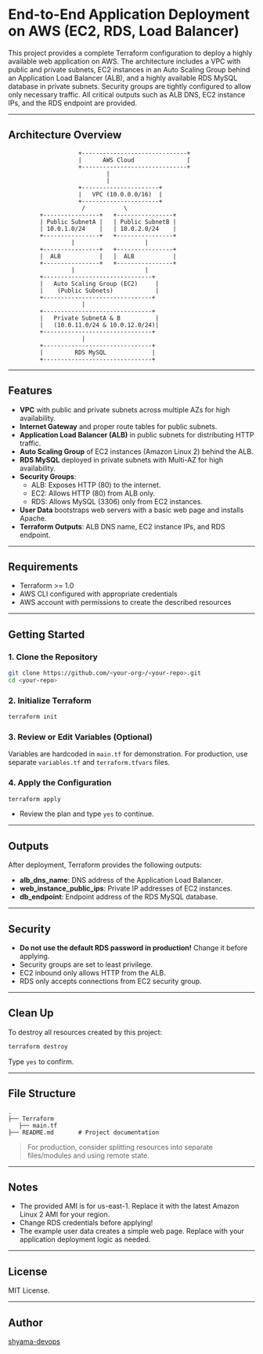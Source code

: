 # End-to-End Application Deployment on AWS (EC2, RDS, Load Balancer)

This project provides a complete Terraform configuration to deploy a highly available web application on AWS. The architecture includes a VPC with public and private subnets, EC2 instances in an Auto Scaling Group behind an Application Load Balancer (ALB), and a highly available RDS MySQL database in private subnets. Security groups are tightly configured to allow only necessary traffic. All critical outputs such as ALB DNS, EC2 instance IPs, and the RDS endpoint are provided.

---

## Architecture Overview

```
                    +------------------------------+
                    |      AWS Cloud               |
                    +------------------------------+
                            |
                            |
                    +----------------------+
                    |   VPC (10.0.0.0/16)  |
                    +----------------------+
                     /           \           
         +----------------+   +----------------+
         | Public SubnetA |   | Public SubnetB |
         | 10.0.1.0/24    |   | 10.0.2.0/24    |
         +----------------+   +----------------+
                  |                    |
         +----------------+   +----------------+
         |  ALB           |   |  ALB           |
         +----------------+   +----------------+
                  |                    |
         +-------------------------------+
         |   Auto Scaling Group (EC2)     |
         |    (Public Subnets)            |
         +-------------------------------+
                     |
         +-------------------------------+
         |   Private SubnetA & B          |
         |   (10.0.11.0/24 & 10.0.12.0/24)|
         +-------------------------------+
                     |
         +-------------------------------+
         |         RDS MySQL             |
         +-------------------------------+
```

---

## Features

- **VPC** with public and private subnets across multiple AZs for high availability.
- **Internet Gateway** and proper route tables for public subnets.
- **Application Load Balancer (ALB)** in public subnets for distributing HTTP traffic.
- **Auto Scaling Group** of EC2 instances (Amazon Linux 2) behind the ALB.
- **RDS MySQL** deployed in private subnets with Multi-AZ for high availability.
- **Security Groups**:
  - ALB: Exposes HTTP (80) to the internet.
  - EC2: Allows HTTP (80) from ALB only.
  - RDS: Allows MySQL (3306) only from EC2 instances.
- **User Data** bootstraps web servers with a basic web page and installs Apache.
- **Terraform Outputs**: ALB DNS name, EC2 instance IPs, and RDS endpoint.

---

## Requirements

- Terraform >= 1.0
- AWS CLI configured with appropriate credentials
- AWS account with permissions to create the described resources

---

## Getting Started

### 1. Clone the Repository

```bash
git clone https://github.com/<your-org>/<your-repo>.git
cd <your-repo>
```

### 2. Initialize Terraform

```bash
terraform init
```

### 3. Review or Edit Variables (Optional)

Variables are hardcoded in `main.tf` for demonstration. For production, use separate `variables.tf` and `terraform.tfvars` files.

### 4. Apply the Configuration

```bash
terraform apply
```
- Review the plan and type `yes` to continue.

---

## Outputs

After deployment, Terraform provides the following outputs:

- **alb_dns_name**: DNS address of the Application Load Balancer.
- **web_instance_public_ips**: Private IP addresses of EC2 instances.
- **db_endpoint**: Endpoint address of the RDS MySQL database.

---

## Security

- **Do not use the default RDS password in production!** Change it before applying.
- Security groups are set to least privilege.
- EC2 inbound only allows HTTP from the ALB.
- RDS only accepts connections from EC2 security group.

---

## Clean Up

To destroy all resources created by this project:

```bash
terraform destroy
```
Type `yes` to confirm.

---

## File Structure

```
.
├── Terraform
   ├── main.tf     
├── README.md       # Project documentation
```

> For production, consider splitting resources into separate files/modules and using remote state.

---

## Notes

- The provided AMI is for us-east-1. Replace it with the latest Amazon Linux 2 AMI for your region.
- Change RDS credentials before applying!
- The example user data creates a simple web page. Replace with your application deployment logic as needed.

---

## License

MIT License.

---

## Author

[shyama-devops](https://github.com/shyama-devops)

